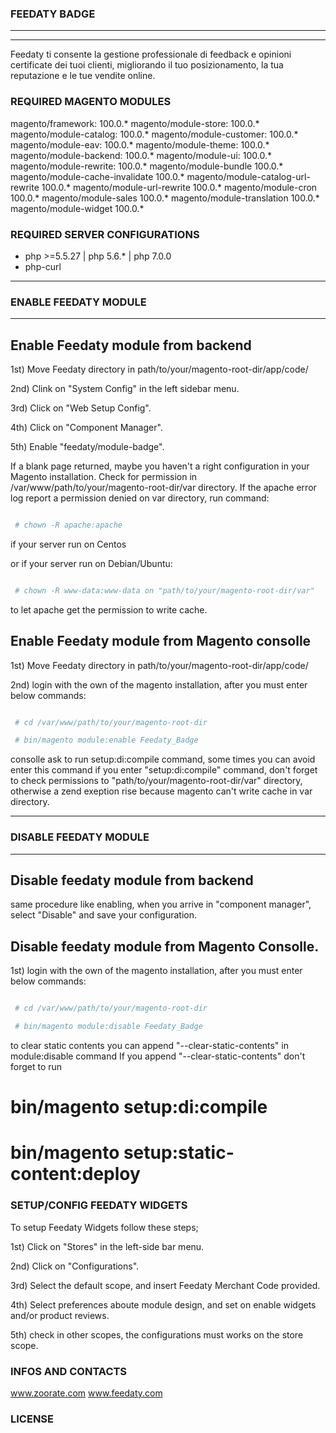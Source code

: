 ### FEEDATY BADGE
---------------------------------------------------------------------------------------------------------------------
---------------------------------------------------------------------------------------------------------------------
Feedaty ti consente la gestione professionale
di feedback e opinioni certificate dei tuoi clienti,
migliorando il tuo posizionamento,
la tua reputazione e le tue vendite online.

### REQUIRED MAGENTO MODULES

magento/framework: 					100.0.*
magento/module-store: 				100.0.*
magento/module-catalog: 			100.0.*
magento/module-customer: 			100.0.*
magento/module-eav: 				100.0.*
magento/module-theme: 				100.0.*
magento/module-backend: 			100.0.*
magento/module-ui: 					100.0.*
magento/module-rewrite: 			100.0.*
magento/module-bundle				100.0.*
magento/module-cache-invalidate		100.0.*
magento/module-catalog-url-rewrite	100.0.*
magento/module-url-rewrite 			100.0.*
magento/module-cron					100.0.*
magento/module-sales				100.0.*
magento/module-translation			100.0.*
magento/module-widget				100.0.*

### REQUIRED SERVER CONFIGURATIONS

- php >=5.5.27 | php 5.6.* | php 7.0.0
- php-curl 


---------------------------------------------------------------------------------------------------------------------
### ENABLE FEEDATY MODULE
---------------------------------------------------------------------------------------------------------------------
## Enable Feedaty module from backend
1st) Move Feedaty directory in path/to/your/magento-root-dir/app/code/

2nd) Clink on "System Config" in the left sidebar menu.

3rd) Click on "Web Setup Config".

4th) Click on "Component Manager".

5th) Enable "feedaty/module-badge".

If a blank page returned, maybe you haven't a right configuration in your
Magento installation.
Check for permission in /var/www/path/to/your/magento-root-dir/var directory.
If the apache error log report a permission denied on var 
directory, run command:
```bash

 # chown -R apache:apache 

```
if your server run on Centos

or if your server run on Debian/Ubuntu:

```bash

 # chown -R www-data:www-data on "path/to/your/magento-root-dir/var"

```

 to let apache get the permission to write cache.

## Enable Feedaty module from Magento consolle

1st) Move Feedaty directory in path/to/your/magento-root-dir/app/code/

2nd) login with the own of the magento installation, after you must enter below commands:

```bash

 # cd /var/www/path/to/your/magento-root-dir

 # bin/magento module:enable Feedaty_Badge

```
 consolle ask to run setup:di:compile command, some times you can avoid enter this command
 if you enter "setup:di:compile" command, don't forget to check permissions to 
 "path/to/your/magento-root-dir/var" directory, otherwise a zend exeption rise
 because magento can't write cache in var directory.

-----------------------------------------------------------------------------------------------------------------------
### DISABLE FEEDATY MODULE
-----------------------------------------------------------------------------------------------------------------------
## Disable feedaty module from backend

same procedure like enabling, when you arrive in "component manager", select "Disable" and save your configuration.

## Disable feedaty module from Magento Consolle.

1st) login with the own of the magento installation, after you must enter below commands:
```bash

 # cd /var/www/path/to/your/magento-root-dir

 # bin/magento module:disable Feedaty_Badge

```
to clear static contents you can append "--clear-static-contents" in module:disable command
If you append "--clear-static-contents" don't forget to run

 # bin/magento setup:di:compile
 # bin/magento setup:static-content:deploy

### SETUP/CONFIG FEEDATY WIDGETS

To setup Feedaty Widgets follow these steps;

1st) Click on "Stores" in the left-side bar menu.

2nd) Click on "Configurations".

3rd) Select the default scope, and insert Feedaty Merchant Code provided.

4th) Select preferences aboute module design, and set on enable widgets and/or product reviews.

5th) check in other scopes, the configurations must works on the store scope.

### INFOS AND CONTACTS

www.zoorate.com
www.feedaty.com

### LICENSE


